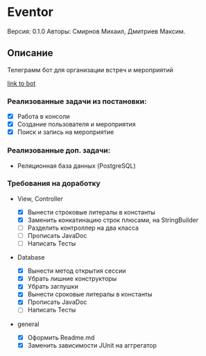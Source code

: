# Eventor

Версия: 0.1.0
Авторы: Смирнов Михаил, Дмитриев Максим.

## Описание

Телеграмм бот для организации встреч и мероприятий

[link to bot](https://www.youtube.com/watch?v=dQw4w9WgXcQ&list=PLneRaqXoYlV10RUsU6uP-6cicVmwr0g2O&index=400)

### Реализованные задачи из постановки:

- [x] Работа в консоли
- [x] Создание пользователя и мероприятия
- [x] Поиск и запись на мероприятие

### Реализованные доп. задачи:

* Реляционная база данных (PostgreSQL)

### Требования на доработку

- View, Controller

  - [x] Вынести строковые литералы в константы
  - [x] Заменить конкатинацию строк плюсами, на StringBuilder
  - [ ] Разделить контроллер на два класса
  - [ ] Прописать JavaDoc
  - [ ] Написать Тесты
- Database 
  - [x] Вынести метод открытия сессии
  - [x] Убрать лишние конструкторы
  - [x] Убрать заглушки
  - [x] Вынести сроковые литералы в константы
  - [x] Прописать JavaDoc
  - [ ] Написать Тесты
- general
  - [x] Оформить Readme.md
  - [x] Заменить зависимости JUnit на аггрегатор